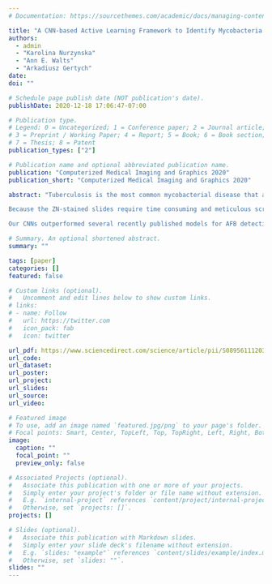 ```yaml
---
# Documentation: https://sourcethemes.com/academic/docs/managing-content/

title: "A CNN-based Active Learning Framework to Identify Mycobacteria in Digitized Ziehl-Neelsen Stained Human Tissues"
authors: 
  - admin
  - "Karolina Nurzynska"
  - "Ann E. Walts"
  - "Arkadiusz Gertych"
date:  
doi: ""

# Schedule page publish date (NOT publication's date).
publishDate: 2020-12-18 17:06:47-07:00

# Publication type.
# Legend: 0 = Uncategorized; 1 = Conference paper; 2 = Journal article;
# 3 = Preprint / Working Paper; 4 = Report; 5 = Book; 6 = Book section;
# 7 = Thesis; 8 = Patent
publication_types: ["2"]

# Publication name and optional abbreviated publication name.
publication: "Computerized Medical Imaging and Graphics 2020"
publication_short: "Computerized Medical Imaging and Graphics 2020"

abstract: "Tuberculosis is the most common mycobacterial disease that affects humans worldwide. Rapid and reliable diagnosis of mycobacteria is crucial to identify infected individuals, to initiate and monitor treatment and to minimize or prevent transmission. Microscopic identification of acid-fast mycobacteria (AFB) in tissue sections is usually accomplished by examining Ziehl-Neelsen (ZN) stained slides in which AFB appear bright red against the blue background. 

Because the ZN-stained slides require time consuming and meticulous screening by an experienced pathologist, our team developed a machine learning pipeline to classify digitized ZN-stained slides as AFB-positive or AFB-negative. The pipeline includes two convolutional neural network (CNN) models to recognize tiles containing AFB, and a logistic regression (LR) model to classify slides based on features from AFB-probability maps assembled from the CNN tile-based classification results. The first CNN was trained using tiles from 6 AFB-positive and 8 AFB-negative slides, and the second CNN was trained using the initial tile set expanded by additional tiles from 19 AFB-negative slides selected within an active learning framework. When evaluated on a separate set of tiles, the two CNNs yielded F1 scores of 99.03% and 98.75%, respectively, and were used to classify tiles in a separate set of 134 slides (46 AFB-positive and 88 AFB-negative). The classification yielded two AFB-probability maps, one for each CNN. The LR model was then 10-fold cross-validated using the average of feature vectors extracted from the AFB-probability maps generated by each CNN. The feature vector consisted of seven features of the AFB-probability map histogram and the positive tile rate (PTR). The sensitivity (87.13%), specificity (87.62%) and F1 (80.18%) achieved by this model were superior to the baseline performance of PTR-based separation of slides that yielded F1 scores of 73.13% and 66.67% in the AFB-probability maps outputted by the CNN trained within the active learning framework and the CNN trained only on the initial set of slides, respectively. 

Our CNNs outperformed several recently published models for AFB detection. Active learning induced robust learning of features by the CNN and led to improved LR classification performance of slides. In the 52 AFB-positive slides used in the pipeline development, the AFB were infrequent, predominantly single and only rarely found in small clusters. Our pipeline can classify slides and visualize suspected AFB-positive areas in each slide, and thus potentially facilitate evaluation of ZN-stained tissue sections for AFB."

# Summary. An optional shortened abstract.
summary: ""

tags: [paper]
categories: []
featured: false

# Custom links (optional).
#   Uncomment and edit lines below to show custom links.
# links:
# - name: Follow
#   url: https://twitter.com
#   icon_pack: fab
#   icon: twitter

url_pdf: https://www.sciencedirect.com/science/article/pii/S0895611120300550
url_code: 
url_dataset:
url_poster:
url_project:
url_slides:
url_source:
url_video:

# Featured image
# To use, add an image named `featured.jpg/png` to your page's folder. 
# Focal points: Smart, Center, TopLeft, Top, TopRight, Left, Right, BottomLeft, Bottom, BottomRight.
image:
  caption: ""
  focal_point: ""
  preview_only: false

# Associated Projects (optional).
#   Associate this publication with one or more of your projects.
#   Simply enter your project's folder or file name without extension.
#   E.g. `internal-project` references `content/project/internal-project/index.md`.
#   Otherwise, set `projects: []`.
projects: []

# Slides (optional).
#   Associate this publication with Markdown slides.
#   Simply enter your slide deck's filename without extension.
#   E.g. `slides: "example"` references `content/slides/example/index.md`.
#   Otherwise, set `slides: ""`.
slides: ""
---
```

